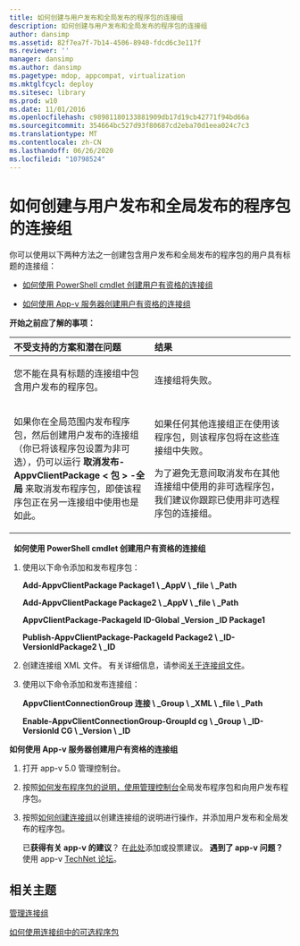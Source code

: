 ```yaml
---
title: 如何创建与用户发布和全局发布的程序包的连接组
description: 如何创建与用户发布和全局发布的程序包的连接组
author: dansimp
ms.assetid: 82f7ea7f-7b14-4506-8940-fdcd6c3e117f
ms.reviewer: ''
manager: dansimp
ms.author: dansimp
ms.pagetype: mdop, appcompat, virtualization
ms.mktglfcycl: deploy
ms.sitesec: library
ms.prod: w10
ms.date: 11/01/2016
ms.openlocfilehash: c98981180133881909db17d19cb42771f94bd66a
ms.sourcegitcommit: 354664bc527d93f80687cd2eba70d1eea024c7c3
ms.translationtype: MT
ms.contentlocale: zh-CN
ms.lasthandoff: 06/26/2020
ms.locfileid: "10798524"
---
```

# 如何创建与用户发布和全局发布的程序包的连接组
你可以使用以下两种方法之一创建包含用户发布和全局发布的程序包的用户具有标题的连接组：

-   [如何使用 PowerShell cmdlet 创建用户有资格的连接组](#bkmk-posh-userentitled-cg)

-   [如何使用 App-v 服务器创建用户有资格的连接组](#bkmk-appvserver-userentitled-cg)

**开始之前应了解的事项：**

<table>
<colgroup>
<col width="50%" />
<col width="50%" />
</colgroup>
<thead>
<tr class="header">
<th align="left">不受支持的方案和潜在问题</th>
<th align="left">结果</th>
</tr>
</thead>
<tbody>
<tr class="odd">
<td align="left"><p>您不能在具有标题的连接组中包含用户发布的程序包。</p></td>
<td align="left"><p>连接组将失败。</p></td>
</tr>
<tr class="even">
<td align="left"><p>如果你在全局范围内发布程序包，然后创建用户发布的连接组（你已将该程序包设置为非可选），仍可以运行 <strong> 取消发布-AppvClientPackage &lt; 包 &gt; -全局 </strong> 来取消发布程序包，即使该程序包正在另一连接组中使用也是如此。</p></td>
<td align="left"><p>如果任何其他连接组正在使用该程序包，则该程序包将在这些连接组中失败。</p>
<p>为了避免无意间取消发布在其他连接组中使用的非可选程序包，我们建议你跟踪已使用非可选程序包的连接组。</p></td>
</tr>
</tbody>
</table>

 
<a href="" id="bkmk-posh-userentitled-cg"></a>**如何使用 PowerShell cmdlet 创建用户有资格的连接组**

1.  使用以下命令添加和发布程序包：

    **Add-AppvClientPackage Package1 \ _AppV \ _file \ _Path**

    **Add-AppvClientPackage Package2 \ _AppV \ _file \ _Path**

    **AppvClientPackage-PackageId ID-Global _Version _ID Package1**

    **Publish-AppvClientPackage-PackageId Package2 \ _ID-VersionIdPackage2 \ _ID**

2.  创建连接组 XML 文件。 有关详细信息，请参阅[关于连接组文件](about-the-connection-group-file.md)。

3.  使用以下命令添加和发布连接组：

    **AppvClientConnectionGroup 连接 \ _Group \ _XML \ _file \ _Path**

    **Enable-AppvClientConnectionGroup-GroupId cg \ _Group \ _ID-VersionId CG \ _Version \ _ID**

<a href="" id="bkmk-appvserver-userentitled-cg"></a>**如何使用 App-v 服务器创建用户有资格的连接组**

1.  打开 app-v 5.0 管理控制台。

2.  按照[如何发布程序包的说明，使用管理控制台](how-to-publish-a-package-by-using-the-management-console-50.md)全局发布程序包和向用户发布程序包。

3.  按照[如何创建连接组](how-to-create-a-connection-group.md)以创建连接组的说明进行操作，并添加用户发布和全局发布的程序包。

    已**获得有关 app-v 的建议**？ 在[此处](http://appv.uservoice.com/forums/280448-microsoft-application-virtualization)添加或投票建议。 **遇到了 app-v 问题？** 使用 app-v [TechNet 论坛](https://social.technet.microsoft.com/Forums/home?forum=mdopappv)。

## 相关主题


[管理连接组](managing-connection-groups.md)

[如何使用连接组中的可选程序包](how-to-use-optional-packages-in-connection-groups.md)

 

 





